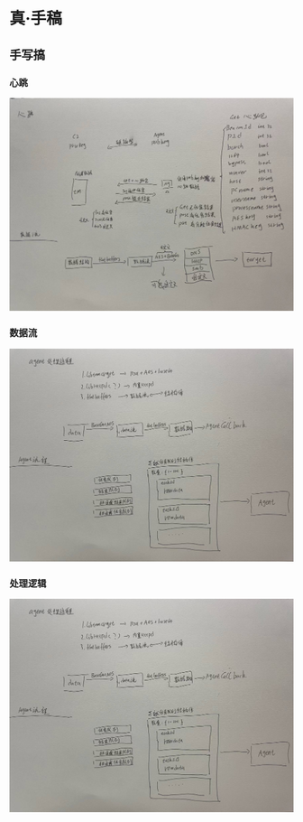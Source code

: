 # 真·手稿

## 手写搞

### 心跳

![](../../.gitbook/assets/7b1ba9f08455ed5222a3d9a29f6196a.jpg)

### 数据流

![](../../.gitbook/assets/8e4299cbcb7d61402c492f35605f009%20%281%29.jpg)

### 处理逻辑

![](../../.gitbook/assets/8e4299cbcb7d61402c492f35605f009.jpg)

